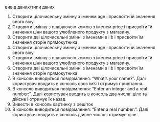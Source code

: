 вивід даних/типи даних
1)	Створити цілочисельну змінну з іменем age і присвоїти їй значення свого віку.
2)	Створити змінну з плаваючою комою з іменем price і присвоїти їй значення ціни вашого улюбленого продукту з магазину.
3)	Створити дві цілочисельні змінні з іменами a і b і присвоїти їм значення сторін прямокутника:  
4)	Створити цілочисельну змінну з іменем age і присвоїти їй значення свого віку.
5)	Створити змінну з плаваючою комою з іменем price і присвоїти їй значення ціни вашого улюбленого продукту з магазину.
6)	Створити дві цілочисельні змінні з іменами a і b і присвоїти їм значення сторін прямокутника:  
7) В консоль виводиться повідомлення: “What’s your name?”. Далі користувач вводить в консоль своє ім’я і отримує привітання.
8)	В консоль виводиться повідомлення: “Enter an integer and a real number:”. Далі користувач вводить в консоль два числа: ціле та дійсне і отримує їх назад.
9)	Вивести в консоль картинку з решіток
10)	В консоль виводиться повідомлення: “Enter a real number:”. Далі користувач вводить в консоль дійсне число і отримує ціле.
